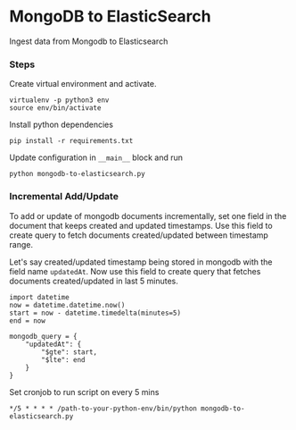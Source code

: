 # MongoDB to ElasticSearch
Ingest data from Mongodb to Elasticsearch


### Steps
Create virtual environment and activate.
```
virtualenv -p python3 env
source env/bin/activate
```

Install python dependencies
```
pip install -r requirements.txt
```

Update configuration in `__main__` block and run
```
python mongodb-to-elasticsearch.py
```


### Incremental Add/Update
To add or update of mongodb documents incrementally, set one field in the document that keeps created and updated timestamps. Use this field to create query to fetch documents created/updated between timestamp range.

Let's say created/updated timestamp being stored in mongodb with the field name `updatedAt`. Now use this field to create query that fetches documents created/updated in last 5 minutes.

```
import datetime
now = datetime.datetime.now()
start = now - datetime.timedelta(minutes=5)
end = now

mongodb_query = {
    "updatedAt": {
        "$gte": start,
        "$lte": end
    }
}
```
Set cronjob to run script on every 5 mins
```
*/5 * * * * /path-to-your-python-env/bin/python mongodb-to-elasticsearch.py
```
